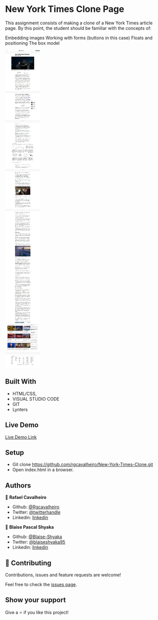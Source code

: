 # New York Times Clone Page

This assignment consists of making a clone of a New York Times article page. By this point, the student should be familiar with the concepts of:

Embedding images
Working with forms (buttons in this case)
Floats and positioning
The box model

![screenshot](./app_screenshot.png)

## Built With

- HTML/CSS,
- VISUAL STUDIO CODE
- GIT
- Lynters

## Live Demo

[Live Demo Link](https://raw.githack.com/rgcavalheiro/New-York-Times-Clone/nyt-article-page/index.html)

## Setup

- Git clone https://github.com/rgcavalheiro/New-York-Times-Clone.git
- Open index.html in a browser.

## Authors

👤 **Rafael Cavalheiro**

- Github: [@Rgcavalheiro](https://github.com/rgcavalheiro)
- Twitter: [@twitterhandle](https://twitter.com/rgcavalheiro)
- Linkedin: [linkedin](https://www.linkedin.com/in/rafael-cavalheiro-00415b94/)

👤 **Blaise Pascal Shyaka**

- Github: [@Blaise-Shyaka](https://github.com/Blaise-Shyaka)
- Twitter: [@blaiseshyaka95](https://twitter.com/blaiseshyaka95)
- Linkedin: [linkedin](https://www.linkedin.com/in/blaise-pascal-shyaka-b1340b111/)

## 🤝 Contributing

Contributions, issues and feature requests are welcome!

Feel free to check the [issues page](issues/).

## Show your support

Give a ⭐️ if you like this project!


